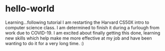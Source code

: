 # hello-world
Learning...following tutorial
I am restarting the Harvard CS50X intro to computer science class. I am determined to finish it during a furlough from work due to COVID-19.  I am excited about finally getting this done, learning new skills which help make me more effective at my job and have been wanting to do it for a very long time. :) 

